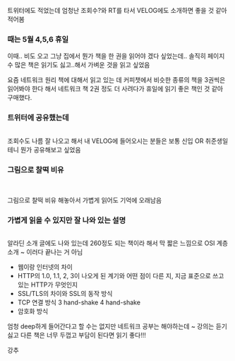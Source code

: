 <p>트위터에도 적었는데 엄청난 조회수?와 RT를 타서 VELOG에도 소개하면 좋을 것 같아 적어봄</p>
<h3 id="때는-5월-456-휴일">때는 5월 4,5,6 휴일</h3>
<p>이때.. 비도 오고 그냥 집에서 뭔가 책을 한 권을 읽어야 겠다 싶었는데.. 솔직히 페이지 수 많은 책은 읽기도 싫고..해서 가벼운 것을 읽고 싶었음</p>
<p>요즘 네트워크 원리 책에 대해서 읽고 있는 데 커피챗에서 비슷한 종류의 책을 3권씩은 읽어봐야 한다 해서 네트워크 책 2권 정도 더 사려다가 휴일에 읽기 좋은 책인 것 같아 구매했다.</p>
<h3 id="트위터에-공유했는데">트위터에 공유했는데</h3>
<p><img alt="" src="https://velog.velcdn.com/images/prettylee620/post/7fad656a-ca3d-4c53-9479-b70b639f1111/image.png" /></p>
<p>조회수도 나름 잘 나오고 해서 내 VELOG에 들어오시는 분들은 보통 신입 OR 취준생일 테니 뭔가 공유해보고 싶었음</p>
<h3 id="그림으로-찰떡-비유">그림으로 찰떡 비유</h3>
<p><img alt="" src="https://velog.velcdn.com/images/prettylee620/post/0faeb4ec-7e3b-4913-ad6a-6947a37b06b6/image.png" />
<img alt="" src="https://velog.velcdn.com/images/prettylee620/post/3718acdc-49cc-4cdc-a798-907f6a896824/image.png" /></p>
<p>그림으로 찰떡 비유 해놓아서 가볍게 읽어도 기억에 오래남음</p>
<h3 id="가볍게-읽을-수-있지만-잘-나와-있는-설명">가볍게 읽을 수 있지만 잘 나와 있는 설명</h3>
<p><img alt="" src="https://velog.velcdn.com/images/prettylee620/post/a6ca8df9-55f1-4241-ba70-992e101abd17/image.png" /></p>
<p>알라딘 소개 글에도 나와 있는데 260정도 되는 책이라 해서 막 짧은 느낌으로 OSI 계층 소개 ~ 이러다 끝나는 거 아님</p>
<ul>
<li>웹이랑 인터넷의 차이</li>
<li>HTTP의 1.0, 1.1, 2, 3이 나오게 된 계기와 어떤 점이 다른 지, 지금 표준으로 쓰고 있는 HTTP가 무엇인지</li>
<li>SSL/TLS의 차이와 SSL의 동작 방식</li>
<li>TCP 연결 방식 3 hand-shake 4 hand-shake </li>
<li>암호화 방식</li>
</ul>
<p>엄청 deep하게 들어간다고 할 수는 없지만 네트워크 공부는 해야하는데 ~ 강의는 듣기 싫고 다른 책은 너무 두껍고 부담이 된다면 읽기 좋다!!! </p>
<p>강추</p>